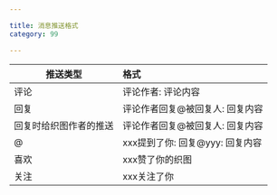 ```yaml
---

title: 消息推送格式
category: 99

---
```


|推送类型               |格式				    			
|-----------------------|:------------------------------------------------------------
|评论                   |评论作者: 评论内容
|回复                   |评论作者回复@被回复人: 回复内容
|回复时给织图作者的推送 |评论作者回复@被回复人: 回复内容
|@                      |xxx提到了你: 回复@yyy: 回复内容
|喜欢                   |xxx赞了你的织图
|关注                   |xxx关注了你



